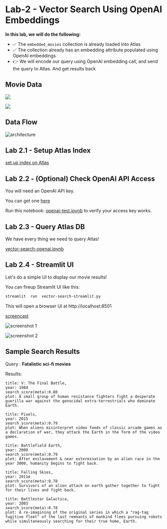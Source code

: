 # Lab-2 - Vector Search Using OpenAI Embeddings

**In this lab, we will do the following:**

- ✅ The `embedded_movies` collection is already loaded into Atlas
- ✅ The collection already has an embedding attribute populated using OpenAI embeddings
- 👉 We will encode our query using OpenAI embedding call, and send the query to Atlas.  And get results back

## Movie Data

![](../images/mflix-1.png)

![](../images/mflix-embeddings-2.png)

## Data Flow

![architecture](../images//architecture-1.svg)

## Lab 2.1 - Setup Atlas Index

[set up index on Atlas](setup-atlas-index.md)

## Lab 2.2 - (Optional) Check OpenAI API Access

You will need an OpenAI API key.

You can get one [here](https://platform.openai.com/account/api-keys)

Run this notebook: [openai-test.ipynb](openai-test.ipynb) to verify your access key works.

## Lab 2.3 - Query Atlas DB

We have every thing we need to query Atlas!

[vector-search-openai.ipynb](vector-search-openai.ipynb)

## Lab 2.4 - Streamlit UI

Let's do a simple UI to display our movie results!

You can fireup Streamlit UI like this:

```bash
streamlit  run  vector-search-streamlit.py
```

This will open a browser UI at http://localhost:8501

[screencast](https://drive.google.com/file/d/1pwuglLA7GTKqVlJSG-Tg-xubse6h0YP5/view?usp=drive_link) 

![screenshot 1](../images/streamlit-ui-2.png) 

![screenshot 2](../images/streamlit-ui-3b.png)

## Sample Search Results

Query : **Fatalistic sci-fi movies**

Results:

```text
title: V: The Final Battle,
year: 1984
search_score(meta):0.80
plot: A small group of human resistance fighters fight a desperate guerilla war against the genocidal extra-terrestrials who dominate Earth.

title: Pixels,
year: 2015
search_score(meta):0.79
plot: When aliens misinterpret video feeds of classic arcade games as a declaration of war, they attack the Earth in the form of the video games.

title: Battlefield Earth,
year: 2000
search_score(meta):0.79
plot: After enslavement & near extermination by an alien race in the year 3000, humanity begins to fight back.

title: Falling Skies,
year: 2011è
search_score(meta):0.78
plot: Survivors of an alien attack on earth gather together to fight for their lives and fight back.

title: Battlestar Galactica,
year: 2003
search_score(meta):0.78
plot: A re-imagining of the original series in which a "rag-tag fugitive fleet" of the last remnants of mankind flees pursuing robots while simultaneously searching for their true home, Earth.
```